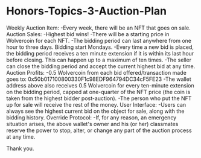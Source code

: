 # Honors-Topics-3-Auction-Plan
Weekly Auction Item:
  -Every week, there will be an NFT that goes on sale.
Auction Sales:
  -Highest bid wins!
  -There will be a starting price in Wolvercoin for each NFT.
  -The bidding period can last anywhere from one hour to three days. Bidding start Mondays.
  -Every time a new bid is placed, the bidding period receives a ten minute extension if it is within its last hour before closing. This can happen up to a maximum of ten times.
  -The seller can close the bidding period and accept the current highest bid at any time.
Auction Profits:
  -0.5 Wolvercoin from each bid offered/transaction made goes to: 0x50b017100800330F1c98EDF964794DC34cF5FE23
  -The wallet address above also receives 0.5 Wolvercoin for every ten-minute extension on the bidding period, capped at one-quarter of the NFT price (the coin is taken from the highest bidder post-auction).
  -The person who put the NFT up for sale will receive the rest of the money.
User Interface:
  -Users can always see the highest current bid on the object for sale, along with the bidding history.
Override Protocol:
  -If, for any reason, an emergency situation arises, the above wallet's owner and his (or her) classmates reserve the power to stop, alter, or change any part of the auction process at any time.
  
Thank you.
